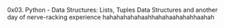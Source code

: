 0x03. Python - Data Structures: Lists, Tuples
Data Structures and another day of nerve-racking experience 
hahahahahahaahhahahaahahahhaahah
